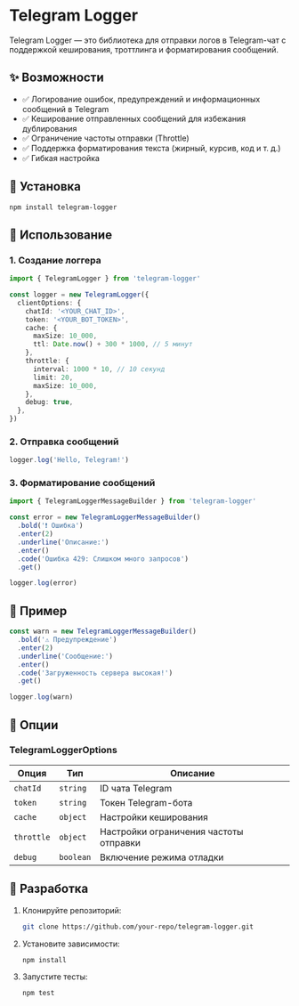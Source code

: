 # Telegram Logger

Telegram Logger — это библиотека для отправки логов в Telegram-чат с поддержкой кеширования, троттлинга и форматирования сообщений.

## ✨ Возможности

- ✅ Логирование ошибок, предупреждений и информационных сообщений в Telegram
- ✅ Кеширование отправленных сообщений для избежания дублирования
- ✅ Ограничение частоты отправки (Throttle)
- ✅ Поддержка форматирования текста (жирный, курсив, код и т. д.)
- ✅ Гибкая настройка

## 🔧 Установка

```sh
npm install telegram-logger
```

## 💪 Использование

### 1. Создание логгера

```ts
import { TelegramLogger } from 'telegram-logger'

const logger = new TelegramLogger({
  clientOptions: {
    chatId: '<YOUR_CHAT_ID>',
    token: '<YOUR_BOT_TOKEN>',
    cache: {
      maxSize: 10_000,
      ttl: Date.now() + 300 * 1000, // 5 минут
    },
    throttle: {
      interval: 1000 * 10, // 10 секунд
      limit: 20,
      maxSize: 10_000,
    },
    debug: true,
  },
})
```

### 2. Отправка сообщений

```ts
logger.log('Hello, Telegram!')
```

### 3. Форматирование сообщений

```ts
import { TelegramLoggerMessageBuilder } from 'telegram-logger'

const error = new TelegramLoggerMessageBuilder()
  .bold('❗ Ошибка')
  .enter(2)
  .underline('Описание:')
  .enter()
  .code('Ошибка 429: Слишком много запросов')
  .get()

logger.log(error)
```

## 🌟 Пример

```ts
const warn = new TelegramLoggerMessageBuilder()
  .bold('⚠️ Предупреждение')
  .enter(2)
  .underline('Сообщение:')
  .enter()
  .code('Загруженность сервера высокая!')
  .get()

logger.log(warn)
```

## 🔧 Опции

### TelegramLoggerOptions

| Опция      | Тип       | Описание                               |
| ---------- | --------- | -------------------------------------- |
| `chatId`   | `string`  | ID чата Telegram                       |
| `token`    | `string`  | Токен Telegram-бота                    |
| `cache`    | `object`  | Настройки кеширования                  |
| `throttle` | `object`  | Настройки ограничения частоты отправки |
| `debug`    | `boolean` | Включение режима отладки               |

## 🚀 Разработка

1. Клонируйте репозиторий:
   ```sh
   git clone https://github.com/your-repo/telegram-logger.git
   ```
2. Установите зависимости:
   ```sh
   npm install
   ```
3. Запустите тесты:
   ```sh
   npm test
   ```
